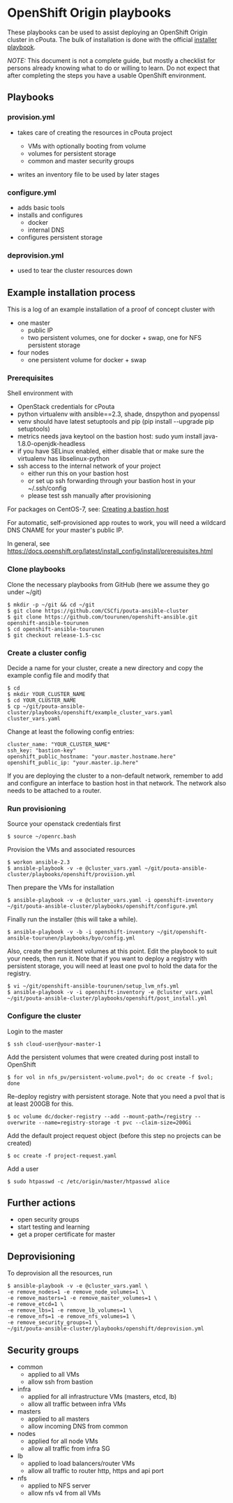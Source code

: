 # OpenShift Origin playbooks

These playbooks can be used to assist deploying an OpenShift Origin cluster in cPouta. The bulk of installation
is done with the official [installer playbook](https://github.com/openshift/openshift-ansible).

*NOTE:* This document is not a complete guide, but mostly a checklist for persons already knowing
what to do or willing to learn. Do not expect that after completing the steps you have a usable OpenShift environment.

## Playbooks

### provision.yml

- takes care of creating the resources in cPouta project
    - VMs with optionally booting from volume
    - volumes for persistent storage
    - common and master security groups
    
- writes an inventory file to be used by later stages

### configure.yml

- adds basic tools
- installs and configures
    - docker
    - internal DNS
- configures persistent storage

### deprovision.yml

- used to tear the cluster resources down

## Example installation process

This is a log of an example installation of a proof of concept cluster with

- one master
    - public IP
    - two persistent volumes, one for docker + swap, one for NFS persistent storage
- four nodes
    - one persistent volume for docker + swap

### Prerequisites

Shell environment with
- OpenStack credentials for cPouta 
- python virtualenv with ansible==2.3, shade, dnspython and pyopenssl
- venv should have latest setuptools and pip (pip install --upgrade pip setuptools)
- metrics needs java keytool on the bastion host: sudo yum install java-1.8.0-openjdk-headless
- if you have SELinux enabled, either disable that or make sure the virtualenv has libselinux-python  
- ssh access to the internal network of your project
    - either run this on your bastion host
    - or set up ssh forwarding through your bastion host in your ~/.ssh/config
    - please test ssh manually after provisioning 

For packages on CentOS-7, see: [Creating a bastion host](../../CREATE_BASTION_HOST.md)

For automatic, self-provisioned app routes to work, you will need a wildcard DNS CNAME for your master's public IP.
 
In general, see https://docs.openshift.org/latest/install_config/install/prerequisites.html

### Clone playbooks

Clone the necessary playbooks from GitHub (here we assume they go under ~/git)
    
    $ mkdir -p ~/git && cd ~/git
    $ git clone https://github.com/CSCfi/pouta-ansible-cluster
    $ git clone https://github.com/tourunen/openshift-ansible.git openshift-ansible-tourunen
    $ cd openshift-ansible-tourunen
    $ git checkout release-1.5-csc

### Create a cluster config

Decide a name for your cluster, create a new directory and copy the example config file and modify that

    $ cd
    $ mkdir YOUR_CLUSTER_NAME
    $ cd YOUR_CLUSTER_NAME
    $ cp ~/git/pouta-ansible-cluster/playbooks/openshift/example_cluster_vars.yaml cluster_vars.yaml

Change at least the following config entries:

    cluster_name: "YOUR_CLUSTER_NAME" 
    ssh_key: "bastion-key"
    openshift_public_hostname: "your.master.hostname.here"
    openshift_public_ip: "your.master.ip.here"
    
If you are deploying the cluster to a non-default network, remember to add and configure an interface to bastion host in
that network. The network also needs to be attached to a router.

### Run provisioning

Source your openstack credentials first

    $ source ~/openrc.bash

Provision the VMs and associated resources

    $ workon ansible-2.3
    $ ansible-playbook -v -e @cluster_vars.yaml ~/git/pouta-ansible-cluster/playbooks/openshift/provision.yml 

Then prepare the VMs for installation

    $ ansible-playbook -v -e @cluster_vars.yaml -i openshift-inventory ~/git/pouta-ansible-cluster/playbooks/openshift/configure.yml
     
Finally run the installer (this will take a while).
    
    $ ansible-playbook -v -b -i openshift-inventory ~/git/openshift-ansible-tourunen/playbooks/byo/config.yml

Also, create the persistent volumes at this point. Edit the playbook to suit your needs, then run it. Note that if you
want to deploy a registry with persistent storage, you will need at least one pvol to hold the data for the registry.

    $ vi ~/git/openshift-ansible-tourunen/setup_lvm_nfs.yml
    $ ansible-playbook -v -i openshift-inventory -e @cluster_vars.yaml ~/git/pouta-ansible-cluster/playbooks/openshift/post_install.yml

### Configure the cluster

Login to the master

    $ ssh cloud-user@your-master-1
    
Add the persistent volumes that were created during post install to OpenShift

    $ for vol in nfs_pv/persistent-volume.pvol*; do oc create -f $vol; done

Re-deploy registry with persistent storage. Note that you need a pvol that is at least 200GB for this.

    $ oc volume dc/docker-registry --add --mount-path=/registry --overwrite --name=registry-storage -t pvc --claim-size=200Gi 

Add the default project request object (before this step no projects can be created)

    $ oc create -f project-request.yaml
    
Add a user
    
    $ sudo htpasswd -c /etc/origin/master/htpasswd alice

## Further actions

- open security groups
- start testing and learning
- get a proper certificate for master

## Deprovisioning

To deprovision all the resources, run

    $ ansible-playbook -v -e @cluster_vars.yaml \
    -e remove_nodes=1 -e remove_node_volumes=1 \
    -e remove_masters=1 -e remove_master_volumes=1 \
    -e remove_etcd=1 \
    -e remove_lbs=1 -e remove_lb_volumes=1 \
    -e remove_nfs=1 -e remove_nfs_volumes=1 \
    -e remove_security_groups=1 \
    ~/git/pouta-ansible-cluster/playbooks/openshift/deprovision.yml

## Security groups

- common
    - applied to all VMs
    - allow ssh from bastion
- infra
    - applied for all infrastructure VMs (masters, etcd, lb)
    - allow all traffic between infra VMs
- masters
    - applied to all masters
    - allow incoming DNS from common
- nodes
    - applied for all node VMs
    - allow all traffic from infra SG
- lb
    - applied to load balancers/router VMs
    - allow all traffic to router http, https and api port
- nfs
    - applied to NFS server
    - allow nfs v4 from all VMs
